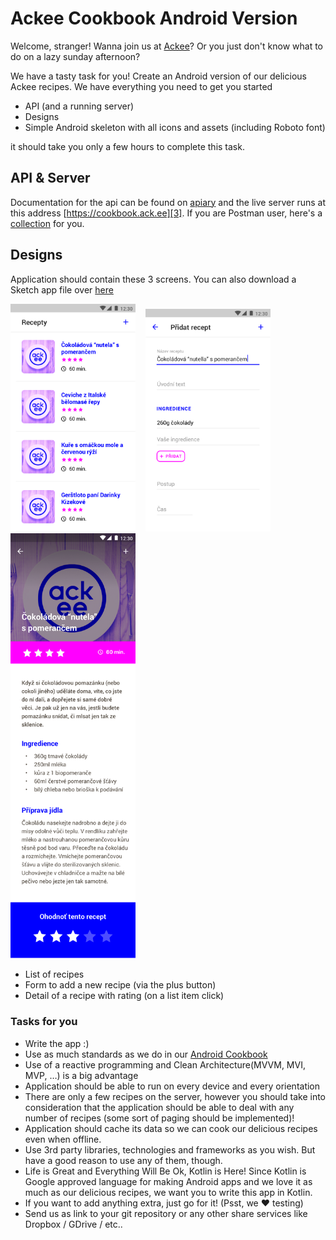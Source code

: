# Ackee Cookbook Android Version

Welcome, stranger! Wanna join us at [Ackee][1]? Or you just don't know what to do on a lazy sunday afternoon?

We have a tasty task for you! Create an Android version of our delicious Ackee recipes. We have everything you need to get you started
- API (and a running server)
- Designs
- Simple Android skeleton with all icons and assets (including Roboto font)

it should take you only a few hours to complete this task.

## API & Server
Documentation for the api can be found on [apiary][2] and the live server runs at this address [https://cookbook.ack.ee][3]. If you are Postman user, here's a [collection][6] for you.

## Designs
Application should contain these 3 screens. You can also download a Sketch app file over [here][4]

<img src="https://raw.githubusercontent.com/AckeeCZ/cookbook-android-task/master/screens/01_list.png" width="200">&nbsp;&nbsp;&nbsp;
<img src="https://raw.githubusercontent.com/AckeeCZ/cookbook-android-task/master/screens/03_add.png" width="200">&nbsp;
<img src="https://raw.githubusercontent.com/AckeeCZ/cookbook-android-task/master/screens/02_detail.png" width="200">&nbsp;&nbsp;&nbsp;


- List of recipes
- Form to add a new recipe (via the plus button)
- Detail of a recipe with rating (on a list item click)

### Tasks for you

- Write the app :)
- Use as much standards as we do in our [Android Cookbook][5]
- Use of a reactive programming and Clean Architecture(MVVM, MVI, MVP, …) is a big advantage
- Application should be able to run on every device and every orientation 
- There are only a few recipes on the server, however you should take into consideration that the application should be able to deal with any number of recipes (some sort of paging should be implemented)!
- Application should cache its data so we can cook our delicious recipes even when offline.
- Use 3rd party libraries, technologies and frameworks as you wish. But have a good reason to use any of them, though.
- Life is Great and Everything Will Be Ok, Kotlin is Here! Since Kotlin is Google approved language for making Android apps and we love it as much as our delicious recipes, we want you to write this app in Kotlin.
- If you want to add anything extra, just go for it! (Psst, we ❤️ testing)
- Send us as link to your git repository or any other share services like Dropbox / GDrive / etc..

[1]:	https://ackee.cz
[2]:	http://docs.cookbook3.apiary.io/#introduction/recipes
[3]:	https://cookbook.ack.ee
[4]:	https://raw.githubusercontent.com/AckeeCZ/cookbook-android-task/master/screens/ackee_cookbook.sketch
[5]:	https://github.com/AckeeCZ/android-cookbook
[6]:    https://www.getpostman.com/collections/ba618ded390595fa4c81